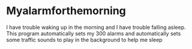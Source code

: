 # Myalarmforthemorning
I have trouble waking up in the morning and I have trouble falling asleep. This program automatically sets my 300 alarms and automatically sets some traffic sounds to play in the background to help me sleep
